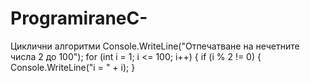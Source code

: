 # ProgramiraneC-
Циклични алгоритми
Console.WriteLine("Отпечатване на нечетните числа 2 до 100");
            for (int i = 1; i <= 100; i++)
            {
                if (i % 2 != 0)
                {
                    Console.WriteLine("i = " + i);
                }
